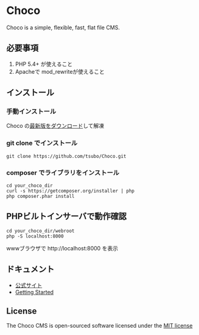 Choco
=====

Choco is a simple, flexible, fast, flat file CMS.

必要事項
------------
1. PHP 5.4+ が使えること
2. Apacheで mod_rewriteが使えること

インストール
------------
### 手動インストール
Choco の[最新版をダウンロード](https://github.com/tsubo/Choco/zipball/master)して解凍

### git clone でインストール
```
git clone https://github.com/tsubo/Choco.git
```

### composer でライブラリをインストール
```
cd your_choco_dir
curl -s https://getcomposer.org/installer | php
php composer.phar install
```

PHPビルトインサーバで動作確認
-----------------------------
```
cd your_choco_dir/webroot
php -S localhost:8000
```

wwwブラウザで http://localhost:8000 を表示

ドキュメント
-----------------------------
- [公式サイト](http://tsubo.github.io/Choco/)
- [Getting Started](https://github.com/tsubo/Choco/wiki/Getting-Started)

License
-----------------------------
The Choco CMS is open-sourced software licensed under the [MIT license](http://opensource.org/licenses/MIT)

